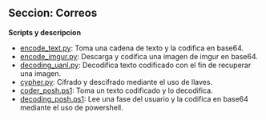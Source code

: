 ## Seccion: Correos
**Scripts y descripcion**
- [encode_text.py](encode_text.py): Toma una cadena de texto y la codifica en base64.
- [encode_imgur.py](encode_imgur.py): Descarga y codifica una imagen de imgur en base64.
- [decoding_uanl.py](decoding_uanl.py): Decodifica texto codificado con el fin de recuperar una imagen.
- [cypher.py](cypher.py): Cifrado y descifrado mediante el uso de llaves.
- [coder_posh.ps1](coder_posh.ps1): Toma un texto codificado y lo decodifica.
- [decoding_posh.ps1](decoding_posh.ps1): Lee una fase del usuario y la codifica en base64 mediante el uso de powershell.
